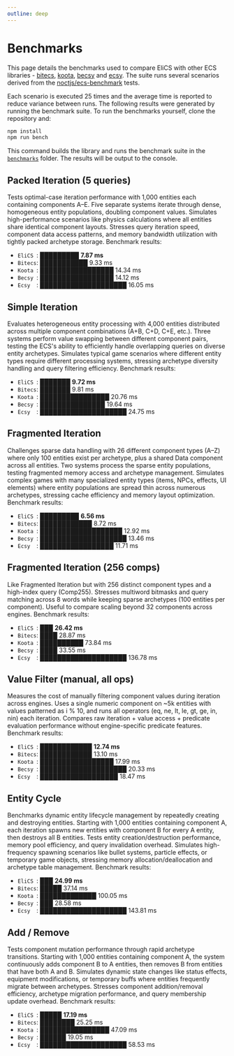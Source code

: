 ```yaml
---
outline: deep
---
```


# Benchmarks

This page details the benchmarks used to compare EliCS with other ECS
libraries - [bitecs](https://github.com/NateTheGreatt/bitECS), [koota](https://github.com/pmndrs/koota), [becsy](https://lastolivegames.github.io/becsy/) and [ecsy](https://ecsyjs.github.io/ecsy/). The suite runs several scenarios derived from the [noctjs/ecs-benchmark](https://github.com/noctjs/ecs-benchmark) tests.

Each scenario is executed 25 times and the average time is reported to reduce
variance between runs. The following results were generated by running the
benchmark suite. To run the benchmarks yourself, clone the repository and:

```bash
npm install
npm run bench
```

This command builds the library and runs the benchmark suite in the
[`benchmarks`](https://github.com/elixr-games/elics/tree/main/benchmarks) folder. The results will be output to the console.

<!-- benchmark-start -->

## Packed Iteration (5 queries)

Tests optimal-case iteration performance with 1,000 entities each containing components A–E. Five separate systems iterate through dense, homogeneous entity populations, doubling component values. Simulates high-performance scenarios like physics calculations where all entities share identical component layouts. Stresses query iteration speed, component data access patterns, and memory bandwidth utilization with tightly packed archetype storage. Benchmark results:

- `EliCS `: █████████ **7.87 ms**
- `Bitecs`: ███████████ 9.33 ms
- `Koota `: █████████████████ 14.34 ms
- `Becsy `: █████████████████ 14.12 ms
- `Ecsy  `: ████████████████████ 16.05 ms

## Simple Iteration

Evaluates heterogeneous entity processing with 4,000 entities distributed across multiple component combinations (A+B, C+D, C+E, etc.). Three systems perform value swapping between different component pairs, testing the ECS's ability to efficiently handle overlapping queries on diverse entity archetypes. Simulates typical game scenarios where different entity types require different processing systems, stressing archetype diversity handling and query filtering efficiency. Benchmark results:

- `EliCS `: ███████ **9.72 ms**
- `Bitecs`: ███████ 9.81 ms
- `Koota `: ████████████████ 20.76 ms
- `Becsy `: ███████████████ 19.64 ms
- `Ecsy  `: ████████████████████ 24.75 ms

## Fragmented Iteration

Challenges sparse data handling with 26 different component types (A–Z) where only 100 entities exist per archetype, plus a shared Data component across all entities. Two systems process the sparse entity populations, testing fragmented memory access and archetype management. Simulates complex games with many specialized entity types (items, NPCs, effects, UI elements) where entity populations are spread thin across numerous archetypes, stressing cache efficiency and memory layout optimization. Benchmark results:

- `EliCS `: █████████ **6.56 ms**
- `Bitecs`: ████████████ 8.72 ms
- `Koota `: ███████████████████ 12.92 ms
- `Becsy `: ████████████████████ 13.46 ms
- `Ecsy  `: █████████████████ 11.71 ms

## Fragmented Iteration (256 comps)

Like Fragmented Iteration but with 256 distinct component types and a high-index query (Comp255). Stresses multiword bitmasks and query matching across 8 words while keeping sparse archetypes (100 entities per component). Useful to compare scaling beyond 32 components across engines. Benchmark results:

- `EliCS `: ███ **26.42 ms**
- `Bitecs`: ████ 28.87 ms
- `Koota `: ██████████ 73.84 ms
- `Becsy `: ████ 33.55 ms
- `Ecsy  `: ████████████████████ 136.78 ms

## Value Filter (manual, all ops)

Measures the cost of manually filtering component values during iteration across engines. Uses a single numeric component on ~5k entities with values patterned as i % 10, and runs all operators (eq, ne, lt, le, gt, ge, in, nin) each iteration. Compares raw iteration + value access + predicate evaluation performance without engine-specific predicate features. Benchmark results:

- `EliCS `: ████████████ **12.74 ms**
- `Bitecs`: ████████████ 13.10 ms
- `Koota `: █████████████████ 17.99 ms
- `Becsy `: ████████████████████ 20.33 ms
- `Ecsy  `: ██████████████████ 18.47 ms

## Entity Cycle

Benchmarks dynamic entity lifecycle management by repeatedly creating and destroying entities. Starting with 1,000 entities containing component A, each iteration spawns new entities with component B for every A entity, then destroys all B entities. Tests entity creation/destruction performance, memory pool efficiency, and query invalidation overhead. Simulates high-frequency spawning scenarios like bullet systems, particle effects, or temporary game objects, stressing memory allocation/deallocation and archetype table management. Benchmark results:

- `EliCS `: ███ **24.99 ms**
- `Bitecs`: █████ 37.14 ms
- `Koota `: █████████████ 100.05 ms
- `Becsy `: ███ 28.58 ms
- `Ecsy  `: ████████████████████ 143.81 ms

## Add / Remove

Tests component mutation performance through rapid archetype transitions. Starting with 1,000 entities containing component A, the system continuously adds component B to A entities, then removes B from entities that have both A and B. Simulates dynamic state changes like status effects, equipment modifications, or temporary buffs where entities frequently migrate between archetypes. Stresses component addition/removal efficiency, archetype migration performance, and query membership update overhead. Benchmark results:

- `EliCS `: █████ **17.19 ms**
- `Bitecs`: ████████ 25.25 ms
- `Koota `: ████████████████ 47.09 ms
- `Becsy `: ██████ 19.05 ms
- `Ecsy  `: ████████████████████ 58.53 ms
<!-- benchmark-end -->
